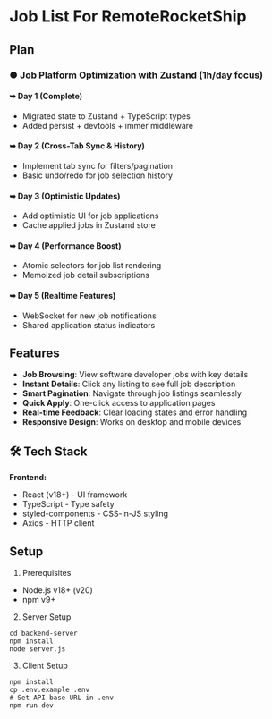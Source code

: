 # Job List For RemoteRocketShip

## Plan
### ● Job Platform Optimization with Zustand (1h/day focus)

#### ➥ Day 1 (Complete)
- Migrated state to Zustand + TypeScript types
- Added persist + devtools + immer middleware

#### ➥ Day 2 (Cross-Tab Sync & History)
- Implement tab sync for filters/pagination
- Basic undo/redo for job selection history

#### ➥ Day 3 (Optimistic Updates)
- Add optimistic UI for job applications
- Cache applied jobs in Zustand store

#### ➥ Day 4 (Performance Boost)
- Atomic selectors for job list rendering
- Memoized job detail subscriptions

#### ➥ Day 5 (Realtime Features)
- WebSocket for new job notifications
- Shared application status indicators

## Features

- **Job Browsing**: View software developer jobs with key details
- **Instant Details**: Click any listing to see full job description
- **Smart Pagination**: Navigate through job listings seamlessly
- **Quick Apply**: One-click access to application pages
- **Real-time Feedback**: Clear loading states and error handling
- **Responsive Design**: Works on desktop and mobile devices

## 🛠 Tech Stack

**Frontend:**
- React (v18+) - UI framework
- TypeScript - Type safety
- styled-components - CSS-in-JS styling
- Axios - HTTP client

## Setup
1. Prerequisites
- Node.js v18+ (v20)
- npm v9+

2. Server Setup
```
cd backend-server
npm install
node server.js
```

3. Client Setup
```
npm install
cp .env.example .env
# Set API base URL in .env
npm run dev
```
